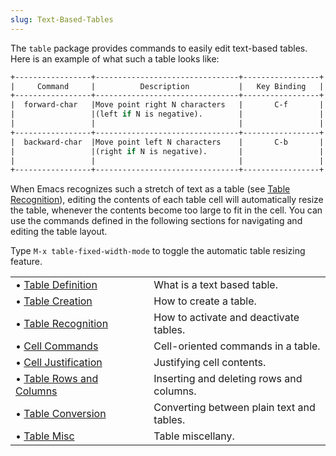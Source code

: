 ```yaml
---
slug: Text-Based-Tables
---
```


The `table` package provides commands to easily edit text-based tables. Here is an example of what such a table looks like:

```lisp
+-----------------+--------------------------------+-----------------+
|     Command     |          Description           |   Key Binding   |
+-----------------+--------------------------------+-----------------+
|  forward-char   |Move point right N characters   |       C-f       |
|                 |(left if N is negative).        |                 |
|                 |                                |                 |
+-----------------+--------------------------------+-----------------+
|  backward-char  |Move point left N characters    |       C-b       |
|                 |(right if N is negative).       |                 |
|                 |                                |                 |
+-----------------+--------------------------------+-----------------+
```

When Emacs recognizes such a stretch of text as a table (see [Table Recognition](/docs/emacs/Table-Recognition)), editing the contents of each table cell will automatically resize the table, whenever the contents become too large to fit in the cell. You can use the commands defined in the following sections for navigating and editing the table layout.

Type `M-x table-fixed-width-mode` to toggle the automatic table resizing feature.

|                                                                |    |                                           |
| :------------------------------------------------------------- | -- | :---------------------------------------- |
| • [Table Definition](/docs/emacs/Table-Definition)             |    | What is a text based table.               |
| • [Table Creation](/docs/emacs/Table-Creation)                 |    | How to create a table.                    |
| • [Table Recognition](/docs/emacs/Table-Recognition)           |    | How to activate and deactivate tables.    |
| • [Cell Commands](/docs/emacs/Cell-Commands)                   |    | Cell-oriented commands in a table.        |
| • [Cell Justification](/docs/emacs/Cell-Justification)         |    | Justifying cell contents.                 |
| • [Table Rows and Columns](/docs/emacs/Table-Rows-and-Columns) |    | Inserting and deleting rows and columns.  |
| • [Table Conversion](/docs/emacs/Table-Conversion)             |    | Converting between plain text and tables. |
| • [Table Misc](/docs/emacs/Table-Misc)                         |    | Table miscellany.                         |
